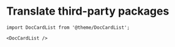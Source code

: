 # Translate third-party packages

```mdx-code-block
import DocCardList from '@theme/DocCardList';

<DocCardList />
```
